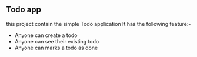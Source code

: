 ## Todo app
this project contain the simple Todo application
It has the following feature:-

- Anyone can create a todo
- Anyone can see their existing todo
- Anyone can marks a todo as done